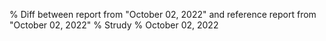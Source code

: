 % Diff between report from "October 02, 2022" and reference report from "October 02, 2022"
% Strudy
% October 02, 2022


